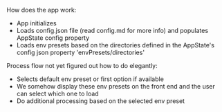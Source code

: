 How does the app work:
- App initializes
- Loads config.json file (read config.md for more info) and populates AppState config property
- Loads env presets based on the directories defined in the AppState's config json property 'envPresets/directories'


Process flow not yet figured out how to do elegantly:
- Selects default env preset or first option if available
- We somehow display these env presets on the front end and the user can select which one to load
- Do additional processing based on the selected env preset

